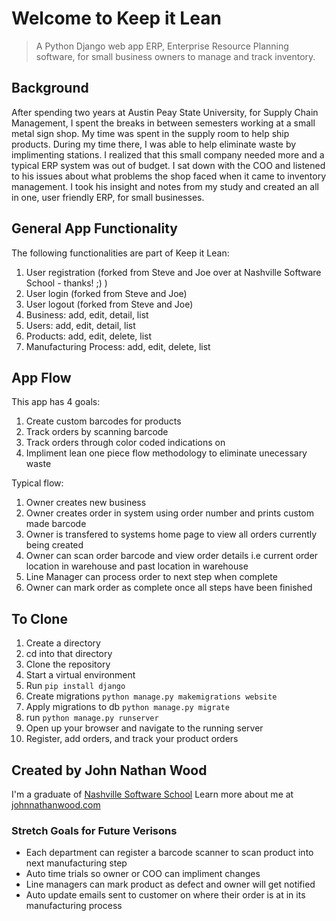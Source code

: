# Welcome to Keep it Lean
> A Python Django web app ERP, Enterprise Resource Planning software, for small business owners to manage and track inventory.

## Background
After spending two years at Austin Peay State University, for Supply Chain Management, I spent the breaks in between semesters working at a small metal sign shop. My time was spent in the supply room to help ship products. During my time there, I was able to help eliminate waste by implimenting stations. I realized that this small company needed more and a typical ERP system was out of budget. I sat down with the COO and listened to his issues about what problems the shop faced when it came to inventory management. I took his insight and notes from my study and created an all in one, user friendly ERP, for small businesses. 

## General App Functionality
The following functionalities are part of Keep it Lean:

1. User registration (forked from Steve and Joe over at Nashville Software School - thanks! ;) )
1. User login (forked from Steve and Joe)
1. User logout (forked from Steve and Joe)
1. Business: add, edit, detail, list
1. Users: add, edit, detail, list
1. Products: add, edit, delete, list
1. Manufacturing Process: add, edit, delete, list

## App Flow
This app has 4 goals:
1. Create custom barcodes for products
1. Track orders by scanning barcode 
1. Track orders through color coded indications on 
1. Impliment lean one piece flow methodology to eliminate unecessary waste

Typical flow:

1. Owner creates new business
1. Owner creates order in system using order number and prints custom made barcode
1. Owner is transfered to systems home page to view all orders currently being created
1. Owner can scan order barcode and view order details i.e current order location in warehouse and past location in warehouse
1. Line Manager can process order to next step when complete
1. Owner can mark order as complete once all steps have been finished 


## To Clone
1. Create a directory
1. cd into that directory
1. Clone the repository
1. Start a virtual environment
1. Run `pip install django`
1. Create migrations `python manage.py makemigrations website`
1. Apply migrations to db `python manage.py migrate`
1. run `python manage.py runserver`
1. Open up your browser and navigate to the running server
1. Register, add orders, and track your product orders

## Created by John Nathan Wood
I'm a graduate of [Nashville Software School](http://nashvillesoftwareschool.com/) 
Learn more about me at [johnnathanwood.com](http://www.johnnathanwood.com/)

### Stretch Goals for Future Verisons
- Each department can register a barcode scanner to scan product into next manufacturing step 
- Auto time trials so owner or COO can impliment changes
- Line managers can mark product as defect and owner will get notified 
- Auto update emails sent to customer on where their order is at in its manufacturing process

